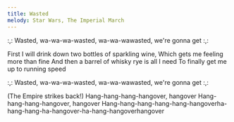 ```yaml
---
title: Wasted
melody: Star Wars, The Imperial March
---
```


:,: Wasted, wa-wa-wa-wasted, 
wa-wa-wawasted, we're gonna get :,:

First I will drink down two bottles of sparkling
wine,
Which gets me feeling more than fine
And then a barrel of whisky rye is all I need
To finally get me up to running speed

:,: Wasted, wa-wa-wa-wasted,
wa-wa-wawasted, we're gonna get :,:

(The Empire strikes back!)
Hang-hang-hang-hangover, hangover
Hang-hang-hang-hangover, hangover
Hang-hang-hang-hang-hang-hangoverha-hang-hang-ha-hangover-ha-hang-hangoverhangover
